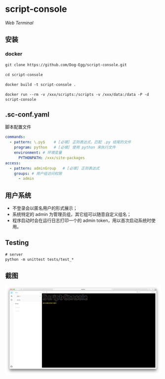 # script-console

_Web Terminal_

## 安装

### docker

```shell
git clone https://github.com/Dog-Egg/script-console.git

cd script-console

docker build -t script-console .

docker run --rm -v /xxx/scripts:/scripts -v /xxx/data:/data -P -d script-console
```

## .sc-conf.yaml

脚本配置文件

```yaml
commands:
  - pattern: \.py$    # [必填] 正则表达式，匹配 .py 结尾的文件
    program: python   # [必填] 使用 python 来执行文件
    environment: # 环境变量
      PYTHONPATH: /xxx/site-packages
access:
  - pattern: adminGroup   # [必填] 正则表达式
    groups: # 用户组访问权限
      - admin
```

## 用户系统

- 不登录会以匿名用户的形式展示；
- 系统特定的 admin 为管理员组，其它组可以随意自定义组名；
- 程序启动时会在运行日志打印一个的 admin token，用以首次启动系统时使用。

## Testing

```shell
# server
python -m unittest tests/test_*
```

## 截图

![](./screenshot/screenshot1.png)
